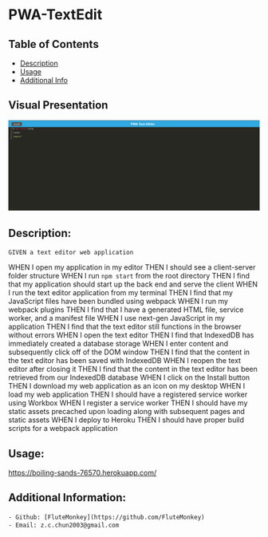 # PWA-TextEdit

## Table of Contents 
  - [Description](#description)
  - [Usage](#usage)
  - [Additional Info](#Additional-Information)

  ## Visual Presentation
  ![Application demo](./assets/pwaTextEditor.png)
  
  ## Description:
  
    GIVEN a text editor web application
WHEN I open my application in my editor
THEN I should see a client-server folder structure
WHEN I run `npm start` from the root directory
THEN I find that my application should start up the back end and serve the client
WHEN I run the text editor application from my terminal
THEN I find that my JavaScript files have been bundled using webpack
WHEN I run my webpack plugins
THEN I find that I have a generated HTML file, service worker, and a manifest file
WHEN I use next-gen JavaScript in my application
THEN I find that the text editor still functions in the browser without errors
WHEN I open the text editor
THEN I find that IndexedDB has immediately created a database storage
WHEN I enter content and subsequently click off of the DOM window
THEN I find that the content in the text editor has been saved with IndexedDB
WHEN I reopen the text editor after closing it
THEN I find that the content in the text editor has been retrieved from our IndexedDB database
WHEN I click on the Install button
THEN I download my web application as an icon on my desktop
WHEN I load my web application
THEN I should have a registered service worker using Workbox
WHEN I register a service worker
THEN I should have my static assets precached upon loading along with subsequent pages and static assets
WHEN I deploy to Heroku
THEN I should have proper build scripts for a webpack application

  ## Usage:

  https://boiling-sands-76570.herokuapp.com/

  ## Additional Information:
    - Github: [FluteMonkey](https://github.com/FluteMonkey)
    - Email: z.c.chun2003@gmail.com 